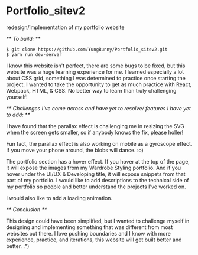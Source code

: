 # Portfolio_sitev2
redesign/implementation of my portfolio website

_** To build: **_

```
$ git clone https://github.com/YungBunny/Portfolio_sitev2.git
$ yarn run dev-server
```

I know this website isn't perfect, there are some bugs to be fixed, but this website was a huge learning experience for me. I learned especially a lot about CSS grid, something I was determined to practice once starting the project. I wanted to take the opportunity to get as much practice with React, Webpack, HTML, & CSS. No better way to learn than truly challenging yourself!

_** Challenges I've come across and have yet to resolve/ features I have yet to add: **_

I have found that the parallax effect is challenging me in resizing the SVG when the screen gets smaller, so if anybody knows the fix, please holler!

Fun fact, the parallax effect is also working on mobile as a gyroscope effect. If you move your phone around, the blobs will dance. :o)

The portfolio section has a hover effect. If you hover at the top of the page, it will expose the images from my Wardrobe Styling portfolio. And if you hover under the UI/UX & Developing title, it will expose snippets from that part of my portfolio.  I would like to add descriptions to the technical side of my portfolio so people and better understand the projects I've worked on. 

I would also like to add a loading animation. 

_** Conclusion **_

This design could have been simplified, but I wanted to challenge myself in designing and implementing something that was different from most websites out there. I love pushing boundaries and I know with more experience, practice, and iterations, this website will get built better and better. :^)
